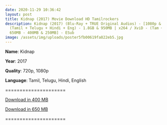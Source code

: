 ```yaml
---
date: 2020-11-29 10:36:42
layout: post
title: Kidnap (2017) Movie Download HD Tamilrockers
description: Kidnap (2017) (Blu-Ray + TRUE Original Audios) - [1080p & 720p -
  (Tamil + Telugu + Hindi + Eng) - 1.8GB & 950MB | x264 / XviD - (Tam + Tel) -
  650MB - 400MB & 250MB] - ESub
image: /assets/img/uploads/poster5fb00619fa822eb5.jpg
---
```

**Name**: Kidnap

**Year**: 2017

**Quality**: 720p, 1080p 

**Language**: Tamil, Telugu, Hindi, English

\=====================

[Download in 400 MB](https://drive.softpedia.workers.dev/(%2520Telegram%2520%40isaiminidownload%2520)%2520-%2520Kidnap%2520(2017)%2520BR-Rip%2520-%2520Org%2520%5BTamil%2520%2B%2520Telugu%5D%2520-%2520450MB%2520-%2520ESub.mkv?rootId=0AN9zhQ1hps-9Uk9PVA)

[Download in 650 MB](https://drive.softpedia.workers.dev/(%2520Telegram%2520%40isaiminidownload%2520)%2520-%2520Kidnap%2520(2017)%2520BR-Rip%2520-%2520Org%2520%5BTamil%2520%2B%2520Telugu%5D%2520-%2520450MB%2520-%2520ESub.mkv?rootId=0AN9zhQ1hps-9Uk9PVA)

\=====================